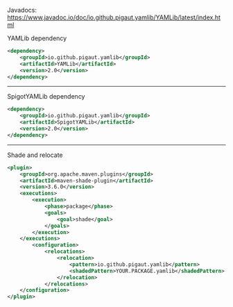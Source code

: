 Javadocs: https://www.javadoc.io/doc/io.github.pigaut.yamlib/YAMLib/latest/index.html

YAMLib dependency
```xml
<dependency>
    <groupId>io.github.pigaut.yamlib</groupId>
    <artifactId>YAMLib</artifactId>
    <version>2.0</version>
</dependency>
```
---
SpigotYAMLib dependency
```xml
<dependency>
    <groupId>io.github.pigaut.yamlib</groupId>
    <artifactId>SpigotYAMLib</artifactId>
    <version>2.0</version>
</dependency>
```
---
Shade and relocate
```xml
<plugin>
    <groupId>org.apache.maven.plugins</groupId>
    <artifactId>maven-shade-plugin</artifactId>
    <version>3.6.0</version>
    <executions>
        <execution>
            <phase>package</phase>
            <goals>
                <goal>shade</goal>
            </goals>
        </execution>
    </executions>
        <configuration>
            <relocations>
                <relocation>
                    <pattern>io.github.pigaut.yamlib</pattern>
                    <shadedPattern>YOUR.PACKAGE.yamlib</shadedPattern>
                </relocation>
            </relocations>
    </configuration>
</plugin>
```



